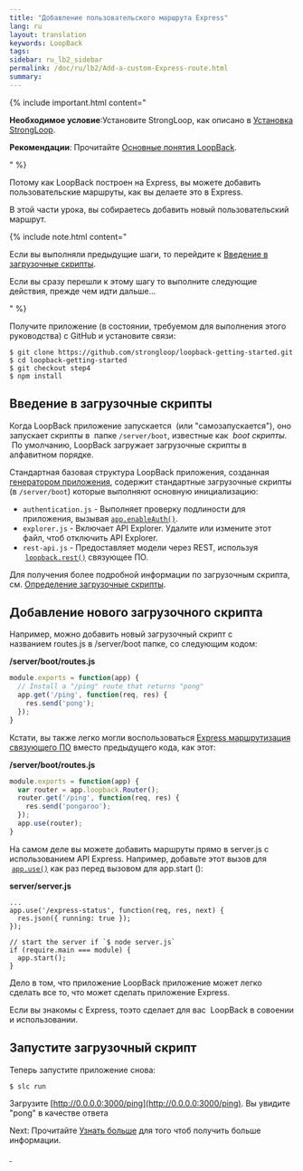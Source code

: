 ```yaml
---
title: "Добавление пользовательского маршрута Express"
lang: ru
layout: translation
keywords: LoopBack
tags:
sidebar: ru_lb2_sidebar
permalink: /doc/ru/lb2/Add-a-custom-Express-route.html
summary:
---
```


{% include important.html content="

**Необходимое условие**:Установите StrongLoop, как описано в [Установка StrongLoop](Installing-StrongLoop.html).

**Рекомендации**: Прочитайте [Основные понятия LoopBack](LoopBack-core-concepts.html).

" %}

Потому как LoopBack построен на Express, вы можете добавить пользовательские маршруты, как вы делаете это в Express.

В этой части урока, вы собираетесь добавить новый пользовательский маршрут.

{% include note.html content="

Если вы выполняли предыдущие шаги, то перейдите к [Введение в загрузочные скрипты](-Express.html).

Если вы сразу перешли к этому шагу то выполните следующие действия, прежде чем идти дальше...

" %}

Получите приложение (в состоянии, требуемом для выполнения этого руководства) с GitHub и установите связи:

```
$ git clone https://github.com/strongloop/loopback-getting-started.git
$ cd loopback-getting-started
$ git checkout step4
$ npm install
```

## Введение в загрузочные скрипты

Когда LoopBack приложение запускается  (или "самозапускается"), оно запускает скрипты в  папке `/server/boot`, известные как  _boot скрипты_.  По умолчанию, LoopBack загружает загрузочные скрипты в алфавитном порядке.  

Стандартная базовая структура LoopBack приложения, созданная [генератором приложения](Application-generator.html), содержит стандартные загрузочные скрипты (в `/server/boot`) которые выполняют основную инициализацию:

*   `authentication.js` - Выполняет проверку подлиности для приложения, вызывая [`app.enableAuth()`](http://apidocs.strongloop.com/loopback/#app-enableauth).
*   `explorer.js` - Включает API Explorer. Удалите или измените этот файл, чтоб отключить API Explorer.
*   `rest-api.js` - Предоставляет модели через REST, используя  [`loopback.rest()`](http://apidocs.strongloop.com/loopback/#loopback-rest) связующее ПО.

Для получения более подробной информации по загрузочным скрипта, см. [Определение загрузочные скрипты](Defining-boot-scripts.html).

## Добавление нового загрузочного скрипта

Например, можно добавить новый загрузочный скрипт с названием routes.js в /server/boot папке, со следующим кодом:

**/server/boot/routes.js**

```js
module.exports = function(app) {
  // Install a "/ping" route that returns "pong"
  app.get('/ping', function(req, res) {
    res.send('pong');
  });
}
```

Кстати, вы также легко могли воспользоваться [Express маршрутизация связующего ПО](http://expressjs.com/4x/api.html#router) вместо предыдущего кода, как этот:

**/server/boot/routes.js**

```js
module.exports = function(app) {
  var router = app.loopback.Router();
  router.get('/ping', function(req, res) {
    res.send('pongaroo');
  });
  app.use(router);
}
```

На самом деле вы можете добавить маршруты прямо в server.js с использованием API Express. Например, добавьте этот вызов для  [`app.use()`](http://expressjs.com/4x/api.html#app.use) как раз перед вызовом для app.start ():

**server/server.js**

```
...
app.use('/express-status', function(req, res, next) {
  res.json({ running: true });
});

// start the server if `$ node server.js`
if (require.main === module) {
  app.start();
}
```

Дело в том, что приложение LoopBack приложение может легко сделать все то, что может сделать приложение Express.

Если вы знакомы с Express, тоэто сделает для вас  LoopBack в совоении и использовании.

## Запустите загрузочный скрипт

Теперь запустите приложение снова:

`$ slc run`

Загрузите [http://0.0.0.0:3000/ping](http://0.0.0.0:3000/ping). Вы увидите "pong" в качестве ответа

Next: Прочитайте [Узнать больше](-.html) для того чтоб получить больше информации.
 </div>

[ ](https://github.com/strongloop/loopback-getting-started/wiki/_new?wiki%5Bname%5D=_Footer)
